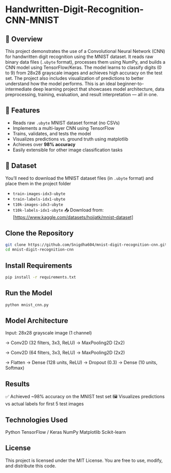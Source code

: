 # Handwritten-Digit-Recognition-CNN-MNIST

## 📝 Overview
This project demonstrates the use of a Convolutional Neural Network (CNN) for handwritten digit recognition using the MNIST dataset. It reads raw binary data files (`.ubyte` format), processes them using NumPy, and builds a CNN model using TensorFlow/Keras.
The model learns to classify digits (0 to 9) from 28x28 grayscale images and achieves high accuracy on the test set. The project also includes visualization of predictions to better understand how the model performs.
This is an ideal beginner-to-intermediate deep learning project that showcases model architecture, data preprocessing, training, evaluation, and result interpretation — all in one.

## 📌 Features
- Reads raw `.ubyte` MNIST dataset format (no CSVs)
- Implements a multi-layer CNN using TensorFlow
- Trains, validates, and tests the model
- Visualizes predictions vs. ground truth using matplotlib
- Achieves over **98% accuracy**
- Easily extensible for other image classification tasks

## 📁 Dataset
You’ll need to download the MNIST dataset files (in `.ubyte` format) and place them in the project folder
- `train-images-idx3-ubyte`
- `train-labels-idx1-ubyte`
- `t10k-images-idx3-ubyte`
- `t10k-labels-idx1-ubyte`
📥 Download from: [https://www.kaggle.com/datasets/hojjatk/mnist-dataset]

## Clone the Repository
```bash
git clone https://github.com/Snigdha604/mnist-digit-recognition-cnn.git
cd mnist-digit-recognition-cnn
```
## Install Requirements
```bash
pip install -r requirements.txt
```
##  Run the Model
```bash
python mnist_cnn.py
```
##  Model Architecture
Input: 28x28 grayscale image (1 channel)

→ Conv2D (32 filters, 3x3, ReLU)
→ MaxPooling2D (2x2)

→ Conv2D (64 filters, 3x3, ReLU)
→ MaxPooling2D (2x2)

→ Flatten
→ Dense (128 units, ReLU)
→ Dropout (0.3)
→ Dense (10 units, Softmax)

## Results
✅ Achieved ~98% accuracy on the MNIST test set
🖼️ Visualizes predictions vs actual labels for first 5 test images

## Technologies Used
Python
TensorFlow / Keras
NumPy
Matplotlib
Scikit-learn

## License
This project is licensed under the MIT License.
You are free to use, modify, and distribute this code.




